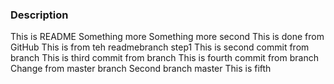 ### Description
This is README
Something more
Something more second
This is done from GitHub
This is from teh readmebranch step1
This is second commit from branch
This is third commit from branch
This is fourth commit from branch
Change from master branch
Second branch master
This is fifth
